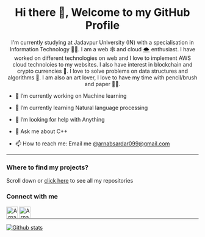 <h1 align="center"> Hi there 👋, Welcome to my GitHub Profile<br/> </h1> 
<p align="center">
I'm currently studying at Jadavpur University (IN) with a specialisation in Information Technology 👨‍💻.
I am a web 🕸️ and cloud 🌨️ enthusiast. I have worked on different technologies on web and I love to implement AWS cloud technoloies to my websites.
I also have interest in blockchain and crypto currencies 💱.
I love to solve problems on data structures and algorithms 🤖.
I am also an art lover, I love to have my time with pencil/brush and paper 🎨📝. 
</p>

- 🔭 I’m currently working on Machine learning
- 🌱 I’m currently learning Natural language processing

- 🤔 I’m looking for help with Anything
- 💬 Ask me about C++
- 📫 How to reach me: Email me @arnabsardar099@gmail.com
<!-- - 😄 Pronouns: ...
- 👯 I’m looking to collaborate on ...
- ⚡ Fun fact: They created internet without the internet -->

---------------------------------------------------------------------------------------------------------------------------------------------------------------------------------
### Where to find my projects?

Scroll down or [click here](https://github.com/Arnab0999?tab=repositories) to see all my repositories

### Connect with me


<p align="center">
<a href="https://www.linkedin.com/in/arnab-sardar-290537190/">
  <img align="left" alt="Arnab's LinkedIn" width="30px" src="https://cdn.jsdelivr.net/npm/simple-icons@v3/icons/linkedin.svg" />
</a>
<a href="https://www.facebook.com/people/Arnab-Sardar/100004714726349">
  <img align="left" alt="Arnab's Facebook" width="30px" src="https://image.flaticon.com/icons/svg/21/21155.svg" />
</a>
</p>
<br /> 
<hr/>


[![Github stats](https://github-readme-stats.vercel.app/api?username=Arnab0999)](https://github.com/anuraghazra/github-readme-stats)
